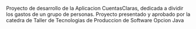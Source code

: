 Proyecto de desarrollo de la Aplicacion CuentasClaras, dedicada a dividir los gastos de un grupo de personas. Proyecto presentado y aprobado por la catedra de Taller de Tecnologias de Produccion de Software Opcion Java

